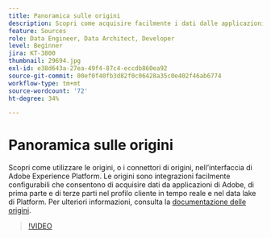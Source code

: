 ```yaml
---
title: Panoramica sulle origini
description: Scopri come acquisire facilmente i dati dalle applicazioni di Adobe e di prime e terze parti nel profilo cliente in tempo reale e nel data lake di Platform.
feature: Sources
role: Data Engineer, Data Architect, Developer
level: Beginner
jira: KT-3800
thumbnail: 29694.jpg
exl-id: e38d643a-27ea-49f4-87c4-eccdb860ea92
source-git-commit: 00ef0f40fb3d82f0c06428a35c0e402f46ab6774
workflow-type: tm+mt
source-wordcount: '72'
ht-degree: 34%

---
```


# Panoramica sulle origini

Scopri come utilizzare le origini, o i connettori di origini, nell’interfaccia di Adobe Experience Platform. Le origini sono integrazioni facilmente configurabili che consentono di acquisire dati da applicazioni di Adobe, di prima parte e di terze parti nel profilo cliente in tempo reale e nel data lake di Platform. Per ulteriori informazioni, consulta la [documentazione delle origini](https://experienceleague.adobe.com/docs/experience-platform/sources/home.html?lang=it).

>[!VIDEO](https://video.tv.adobe.com/v/29694?learn=on)
